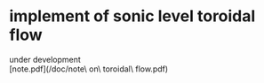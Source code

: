 # implement of sonic level toroidal flow
under development  
[note.pdf](/doc/note\ on\ toroidal\ flow.pdf)
